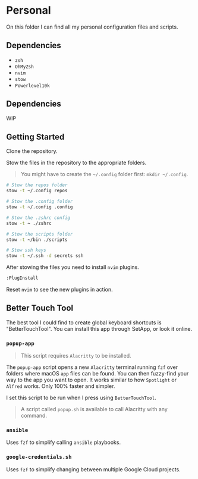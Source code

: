 # Personal

On this folder I can find all my personal configuration files and scripts.

## Dependencies

- `zsh`
- `OhMyZsh`
- `nvim`
- `stow`
- `Powerlevel10k`

## Dependencies

WIP

## Getting Started

Clone the repository.

Stow the files in the repository to the appropriate folders.

> You might have to create the `~/.config` folder first: `mkdir ~/.config`.

```bash
# Stow the repos folder
stow -t ~/.config repos

# Stow the .config folder
stow -t ~/.config .config

# Stow the .zshrc config
stow -t ~ ./zshrc

# Stow the scripts folder
stow -t ~/bin ./scripts

# Stow ssh keys
stow -t ~/.ssh -d secrets ssh
```

After stowing the files you need to install `nvim` plugins.

```bash
:PlugInstall
```

Reset `nvim` to see the new plugins in action.

## Better Touch Tool

The best tool I could find to create global keyboard shortcuts is
"BetterTouchTool". You can install this app through SetApp, or
look it online.

### `popup-app`

> This script requires `Alacritty` to be installed.

The `popup-app` script opens a new `Alacritty` terminal running `fzf`
over folders where macOS `app` files can be found. You can then
fuzzy-find your way to the app you want to open. It works similar to
how `Spotlight` or `Alfred` works. Only 100% faster and simpler.

I set this script to be run when I press <Alt-Shift-P> using
`BetterTouchTool`.

> A script called `popup.sh` is available to call Alacritty with any
> command.

### `ansible`

Uses `fzf` to simplify calling `ansible` playbooks.

### `google-credentials.sh`

Uses `fzf` to simplify changing between multiple Google Cloud projects.

